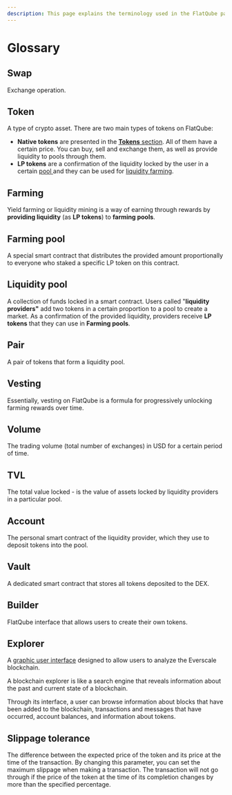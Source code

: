 ```yaml
---
description: This page explains the terminology used in the FlatQube pages.
---
```


# Glossary

## **Swap**

Exchange operation.

## **Token**

A type of crypto asset. There are two main types of tokens on FlatQube:

* **Native tokens** are presented in the [**Tokens** section](../tokens/). All of them have a certain price. You can buy, sell and exchange them, as well as provide liquidity to pools through them.
* **LP tokens** are a confirmation of the liquidity locked by the user in a certain [pool ](../pools/)and they can be used for [liquidity farming](../farming/).

## **Farming**

Yield farming or liquidity mining is a way of earning through rewards by **providing liquidity** (as **LP tokens**) to **farming pools**.

## **Farming pool**

A special smart contract that distributes the provided amount proportionally to everyone who staked a specific LP token on this contract.

## **Liquidity pool**

A collection of funds locked in a smart contract. Users called "**liquidity providers"** add two tokens in a certain proportion to a pool to create a market. As a confirmation of the provided liquidity, providers receive **LP tokens** that they can use in **Farming pools**.

## **Pair**

A pair of tokens that form a liquidity pool.

## **Vesting**

Essentially, vesting on FlatQube is a formula for progressively unlocking farming rewards over time.

## **Volume**

The trading volume (total number of exchanges) in USD for a certain period of time.

## **TVL**

The total value locked - is the value of assets locked by liquidity providers in a particular pool.

## **Account**

The personal smart contract of the liquidity provider, which they use to deposit tokens into the pool.

## **Vault**

A dedicated smart contract that stores all tokens deposited to the DEX.

## **Builder**

FlatQube interface that allows users to create their own tokens.

## **Explorer**

A [graphic user interface](https://tonscan.io) designed to allow users to analyze the Everscale blockchain.

A blockchain explorer is like a search engine that reveals information about the past and current state of a blockchain.

Through its interface, a user can browse information about blocks that have been added to the blockchain, transactions and messages that have occurred, account balances, and information about tokens.

## **Slippage tolerance**

The difference between the expected price of the token and its price at the time of the transaction. By changing this parameter, you can set the maximum slippage when making a transaction. The transaction will not go through if the price of the token at the time of its completion changes by more than the specified percentage.
